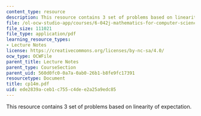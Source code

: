 ```yaml
---
content_type: resource
description: This resource contains 3 set of problems based on linearity of expectation.
file: /ol-ocw-studio-app/courses/6-042j-mathematics-for-computer-science-fall-2005/ede2839aceb1c755c4dee2a25a9edc85_cp14m.pdf
file_size: 111021
file_type: application/pdf
learning_resource_types:
- Lecture Notes
license: https://creativecommons.org/licenses/by-nc-sa/4.0/
ocw_type: OCWFile
parent_title: Lecture Notes
parent_type: CourseSection
parent_uid: 560d0fc0-0a7a-0ab0-26b1-b8fe9fc17391
resourcetype: Document
title: cp14m.pdf
uid: ede2839a-ceb1-c755-c4de-e2a25a9edc85
---
```

This resource contains 3 set of problems based on linearity of expectation.